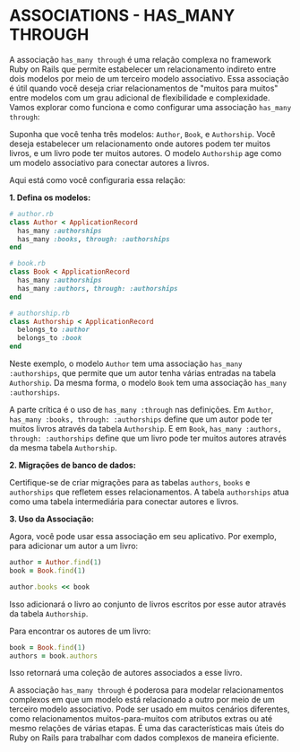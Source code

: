 # ASSOCIATIONS - HAS_MANY THROUGH 
A associação `has_many through` é uma relação complexa no framework Ruby on Rails que permite estabelecer um relacionamento indireto entre dois modelos por meio de um terceiro modelo associativo. Essa associação é útil quando você deseja criar relacionamentos de "muitos para muitos" entre modelos com um grau adicional de flexibilidade e complexidade. Vamos explorar como funciona e como configurar uma associação `has_many through`:

Suponha que você tenha três modelos: `Author`, `Book`, e `Authorship`. Você deseja estabelecer um relacionamento onde autores podem ter muitos livros, e um livro pode ter muitos autores. O modelo `Authorship` age como um modelo associativo para conectar autores a livros.

Aqui está como você configuraria essa relação:

**1. Defina os modelos:**

```ruby
# author.rb
class Author < ApplicationRecord
  has_many :authorships
  has_many :books, through: :authorships
end

# book.rb
class Book < ApplicationRecord
  has_many :authorships
  has_many :authors, through: :authorships
end

# authorship.rb
class Authorship < ApplicationRecord
  belongs_to :author
  belongs_to :book
end
```

Neste exemplo, o modelo `Author` tem uma associação `has_many :authorships`, que permite que um autor tenha várias entradas na tabela `Authorship`. Da mesma forma, o modelo `Book` tem uma associação `has_many :authorships`.

A parte crítica é o uso de `has_many :through` nas definições. Em `Author`, `has_many :books, through: :authorships` define que um autor pode ter muitos livros através da tabela `Authorship`. E em `Book`, `has_many :authors, through: :authorships` define que um livro pode ter muitos autores através da mesma tabela `Authorship`.

**2. Migrações de banco de dados:**

Certifique-se de criar migrações para as tabelas `authors`, `books` e `authorships` que refletem esses relacionamentos. A tabela `authorships` atua como uma tabela intermediária para conectar autores e livros.

**3. Uso da Associação:**

Agora, você pode usar essa associação em seu aplicativo. Por exemplo, para adicionar um autor a um livro:

```ruby
author = Author.find(1)
book = Book.find(1)

author.books << book
```

Isso adicionará o livro ao conjunto de livros escritos por esse autor através da tabela `Authorship`.

Para encontrar os autores de um livro:

```ruby
book = Book.find(1)
authors = book.authors
```

Isso retornará uma coleção de autores associados a esse livro.

A associação `has_many through` é poderosa para modelar relacionamentos complexos em que um modelo está relacionado a outro por meio de um terceiro modelo associativo. Pode ser usado em muitos cenários diferentes, como relacionamentos muitos-para-muitos com atributos extras ou até mesmo relações de várias etapas. É uma das características mais úteis do Ruby on Rails para trabalhar com dados complexos de maneira eficiente.